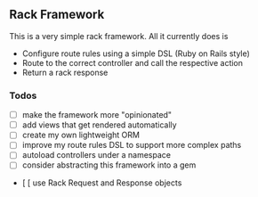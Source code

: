 ## Rack Framework

This is a very simple rack framework. All it currently does is

  - Configure route rules using a simple DSL (Ruby on Rails style)
  - Route to the correct controller and call the respective action
  - Return a rack response


### Todos
- [ ] make the framework more "opinionated"
- [ ] add views that get rendered automatically
- [ ] create my own lightweight ORM
- [ ] improve my route rules DSL to support more complex paths
- [ ] autoload controllers under a namespace
- [ ] consider abstracting this framework into a gem
- [ [ use Rack Request and Response objects

